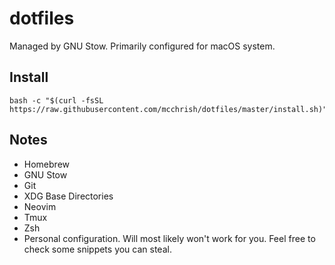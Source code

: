 # dotfiles

Managed by GNU Stow. Primarily configured for macOS system.

## Install

```shell
bash -c "$(curl -fsSL https://raw.githubusercontent.com/mcchrish/dotfiles/master/install.sh)"
```

## Notes

- Homebrew
- GNU Stow
- Git
- XDG Base Directories
- Neovim
- Tmux
- Zsh
- Personal configuration. Will most likely won't work for you. Feel free to
  check some snippets you can steal.
